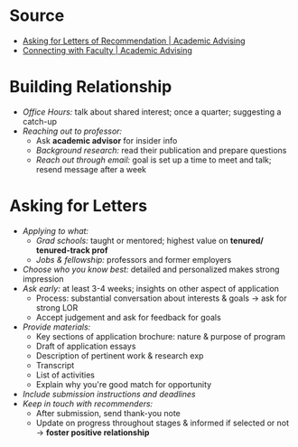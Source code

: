 # Source
- [Asking for Letters of Recommendation | Academic Advising](https://advising.stanford.edu/current-students/advising-student-handbook/letters-recommendation)
- [Connecting with Faculty | Academic Advising](https://advising.stanford.edu/current-students/advising-student-handbook/connecting-faculty)

# Building Relationship
- *Office Hours:* talk about shared interest; once a quarter; suggesting a catch-up
- *Reaching out to professor:*
	- Ask **academic advisor** for insider info
	- *Background research:* read their publication and prepare questions
	- *Reach out through email:* goal is set up a time to meet and talk; resend message after a week

# Asking for Letters
- *Applying to what:*
	- *Grad schools:* taught or mentored; highest value on **tenured/ tenured-track prof**
	- *Jobs & fellowship:* professors and former employers
- *Choose who you know best:* detailed and personalized makes strong impression
- *Ask early:* at least 3-4 weeks; insights on other aspect of application
	- Process: substantial conversation about interests & goals -> ask for strong LOR
	- Accept judgement and ask for feedback for goals
- *Provide materials:*
	- Key sections of application brochure: nature & purpose of program
	- Draft of application essays
	- Description of pertinent work & research exp
	- Transcript
	- List of activities
	- Explain why you're good match for opportunity
- *Include submission instructions and deadlines*
- *Keep in touch with recommenders:*
	- After submission, send thank-you note
	- Update on progress throughout stages & informed if selected or not -> **foster positive relationship**